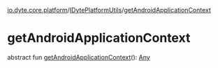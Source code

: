 [io.dyte.core.platform](../index.md)/[IDytePlatformUtils](index.md)/[getAndroidApplicationContext](get-android-application-context.md)

# getAndroidApplicationContext


abstract fun [getAndroidApplicationContext](get-android-application-context.md)(): [Any](https://kotlinlang.org/api/latest/jvm/stdlib/kotlin/-any/index.html)
